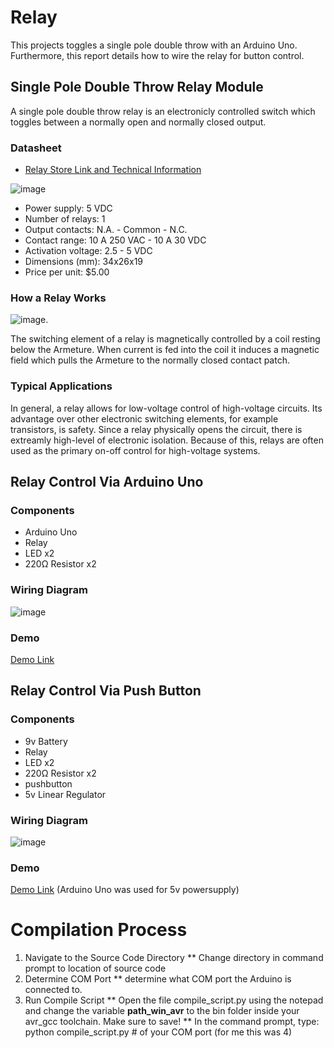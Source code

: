 # Relay
This projects toggles a single pole double throw with an Arduino Uno. Furthermore, this report details how to wire the relay for button control.
## Single Pole Double Throw Relay Module
A single pole double throw relay is an electronicly controlled switch which toggles between a normally open and normally closed output.
### Datasheet
* [Relay Store Link and Technical Information](https://store-usa.arduino.cc/products/1-relay-module-5-vdc-10a-assembled?queryID=bddbe27c2756fdc2e1ba27be88c12172&selectedStore=us)
  
![image](https://github.com/IanPascoe/Relay/assets/95391563/383834c6-d5a2-4fee-9af7-59b87644c96d)

* Power supply: 5 VDC
* Number of relays: 1
* Output contacts: N.A. - Common - N.C.
* Contact range: 10 A 250 VAC - 10 A 30 VDC
* Activation voltage: 2.5 - 5 VDC
* Dimensions (mm): 34x26x19
* Price per unit: $5.00
### How a Relay Works
![image](https://github.com/IanPascoe/Relay/assets/95391563/1fa9c6c3-254b-400f-ad43-ee4604ea121e).

The switching element of a relay is magnetically controlled by a coil resting below the Armeture. When current is fed into the coil it induces a magnetic field which pulls the Armeture to the normally closed contact patch.
### Typical Applications
In general, a relay allows for low-voltage control of high-voltage circuits. Its advantage over other electronic switching elements, for example transistors, is safety. Since a relay physically opens the circuit, there is extreamly high-level of electronic isolation. Because of this, relays are often used as the primary on-off control for high-voltage systems.
## Relay Control Via Arduino Uno
### Components
* Arduino Uno
* Relay
* LED x2
* 220Ω Resistor x2
### Wiring Diagram
![image](https://github.com/IanPascoe/Relay/assets/95391563/e66b736b-0a96-4872-be4b-2fff33a91fea)

### Demo
[Demo Link](https://youtu.be/WtQ3pgL7cVg)
## Relay Control Via Push Button
### Components
* 9v Battery
* Relay
* LED x2
* 220Ω Resistor x2
* pushbutton
* 5v Linear Regulator
### Wiring Diagram
![image](https://github.com/IanPascoe/Relay/assets/95391563/ee5288a1-8acb-4749-9495-9d376c996c36)
### Demo
[Demo Link](https://youtube.com/shorts/n3gOkS61pyU?feature=share) (Arduino Uno was used for 5v powersupply)

# Compilation Process
1. Navigate to the Source Code Directory
  ** Change directory in command prompt to location of source code 
2. Determine COM Port
  **  determine what COM port the Arduino is connected to.
3. Run Compile Script
  ** Open the file compile_script.py using the notepad and change the variable **path_win_avr** to the bin folder inside your avr_gcc toolchain. Make sure to save!
  ** In the command prompt, type: python compile_script.py # of your COM port (for me this was 4)


